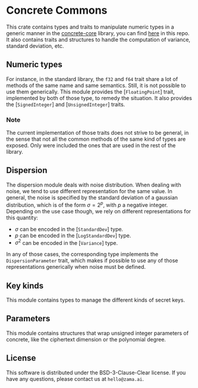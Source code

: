 # Concrete Commons

This crate contains types and traits to manipulate numeric types in a generic manner in the 
[concrete-core](https://crates.io/crates/concrete-core) library, you can find [here](../concrete-core/) in this repo.
It also contains traits and structures to handle the computation of variance, standard deviation, etc.

## Numeric types

For instance, in the standard library, the `f32` and `f64` trait share a lot of methods of the
same name and same semantics. Still, it is not possible to use them generically. This module
provides the [`FloatingPoint`] trait, implemented by both of those type, to remedy the
situation. It also provides the [`SignedInteger`] and [`UnsignedInteger`] traits.

### Note

The current implementation of those traits does not strive to be general, in the sense that
not all the common methods of the same kind of types are exposed. Only were included the ones
that are used in the rest of the library.

## Dispersion

The dispersion module deals with noise distribution.
When dealing with noise, we tend to use different representation for the same value. In
general, the noise is specified by the standard deviation of a gaussian distribution, which
is of the form $\sigma = 2^p$, with $p$ a negative integer. Depending on the use case though,
we rely on different representations for this quantity:

+ $\sigma$ can be encoded in the [`StandardDev`] type.
+ $p$ can be encoded in the [`LogStandardDev`] type.
+ $\sigma^2$ can be encoded in the [`Variance`] type.

In any of those cases, the corresponding type implements the `DispersionParameter` trait,
which makes if possible to use any of those representations generically when noise must be
defined.

## Key kinds

This module contains types to manage the different kinds of secret keys.

## Parameters

This module contains structures that wrap unsigned integer parameters of
concrete, like the ciphertext dimension or the polynomial degree.

## License

This software is distributed under the BSD-3-Clause-Clear license. If you have any questions,
please contact us at `hello@zama.ai`.
